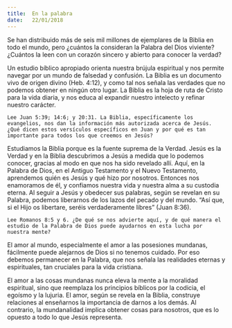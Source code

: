 ```yaml
---
title:  En la palabra
date:   22/01/2018
---
```


Se han distribuido más de seis mil millones de ejemplares de la Biblia en todo el mundo, pero ¿cuántos la consideran la Palabra del Dios viviente? ¿Cuántos la leen con un corazón sincero y abierto para conocer la verdad? 

Un estudio bíblico apropiado orienta nuestra brújula espiritual y nos permite navegar por un mundo de falsedad y confusión. La Biblia es un documento vivo de origen divino (Heb. 4:12), y como tal nos señala las verdades que no podemos obtener en ningún otro lugar. La Biblia es la hoja de ruta de Cristo para la vida diaria, y nos educa al expandir nuestro intelecto y refinar nuestro carácter. 

`Lee Juan 5:39; 14:6; y 20:31. La Biblia, específicamente los evangelios, nos dan la información más autorizada acerca de Jesús. ¿Qué dicen estos versículos específicos en Juan y por qué es tan importante para todos los que creemos en Jesús?`

Estudiamos la Biblia porque es la fuente suprema de la Verdad. Jesús es la Verdad y en la Biblia descubrimos a Jesús a medida que lo podemos conocer, gracias al modo en que nos ha sido revelado allí. Aquí, en la Palabra de Dios, en el Antiguo Testamento y el Nuevo Testamento, aprendemos quién es Jesús y qué hizo por nosotros. Entonces nos enamoramos de él, y confiamos nuestra vida y nuestra alma a su custodia eterna. Al seguir a Jesús y obedecer sus palabras, según se revelan en su Palabra, podemos liberarnos de los lazos del pecado y del mundo. “Así que, si el Hijo os libertare, seréis verdaderamente libres” (Juan 8:36). 

`Lee Romanos 8:5 y 6. ¿De qué se nos advierte aquí, y de qué manera el estudio de la Palabra de Dios puede ayudarnos en esta lucha por nuestra mente?`

El amor al mundo, especialmente el amor a las posesiones mundanas, fácilmente puede alejarnos de Dios si no tenemos cuidado. Por eso debemos permanecer en la Palabra, que nos señala las realidades eternas y espirituales, tan cruciales para la vida cristiana. 

El amor a las cosas mundanas nunca eleva la mente a la moralidad espiritual, sino que reemplaza los principios bíblicos por la codicia, el egoísmo y la lujuria. El amor, según se revela en la Biblia, construye relaciones al enseñarnos la importancia de darnos a los demás. Al contrario, la mundanalidad implica obtener cosas para nosotros, que es lo opuesto a todo lo que Jesús representa. 